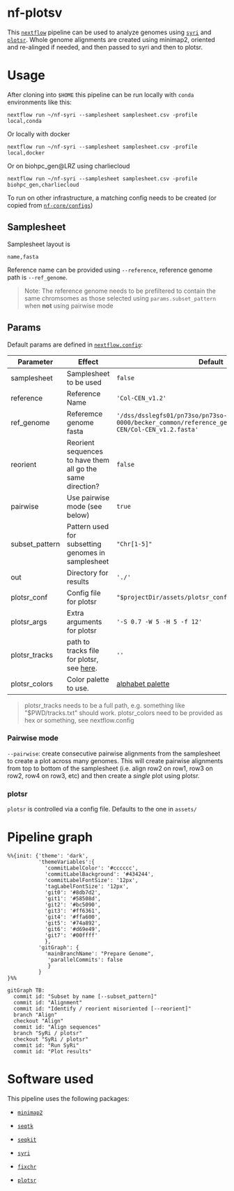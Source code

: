 # nf-plotsv

This [`nextflow`](https://nextflow.io) pipeline can be used to analyze genomes using [`syri`](https://schneebergerlab.github.io/syri/) and [`plotsr`](https://github.com/schneebergerlab/plotsr/). Whole genome alignments are created using minimap2, oriented and re-alinged if needed, and then passed to syri and then to plotsr.


# Usage

After cloning into `$HOME` this pipeline can be run locally with `conda` environments like this:

```
nextflow run ~/nf-syri --samplesheet samplesheet.csv -profile local,conda
```

Or locally with docker

```
nextflow run ~/nf-syri --samplesheet samplesheet.csv -profile local,docker
```

Or on biohpc_gen@LRZ using charliecloud

```
nextflow run ~/nf-syri --samplesheet samplesheet.csv -profile biohpc_gen,charliecloud
```

To run on other infrastructure, a matching config needs to be created (or copied from [`nf-core/configs`](https://github.com/nf-core/configs/tree/master/conf))

## Samplesheet

Samplesheet layout is 

```
name,fasta
```

Reference name can be provided using `--reference`, reference genome path is `--ref_genome`.
> Note: The reference genome needs to be prefiltered to contain the same chromsomes as those selected using `params.subset_pattern` when **not** using pairwise mode

## Params

Default params are defined in [`nextflow.config`](nextflow.config):

| Parameter | Effect | Default |
|  ---  |  ---   |   ---   |
| samplesheet | Samplesheet to be used | `false` |
| reference  | Reference Name | `'Col-CEN_v1.2'` |
| ref_genome | Referemce genome fasta | `'/dss/dsslegfs01/pn73so/pn73so-dss-0000/becker_common/reference_genomes/Arabidopsis/Col-CEN/Col-CEN_v1.2.fasta'` |
| reorient | Reorient sequences to have them all go the same direction? | `false` |
| pairwise | Use pairwise mode (see below) | `true` |
| subset_pattern | Pattern used for subsetting genomes in samplesheet | `"Chr[1-5]"` |
| out | Directory for results | `'./'` |
| plotsr_conf | Config file for plotsr | `"$projectDir/assets/plotsr_config.conf"` |
| plotsr_args | Extra arguments for plotsr | `'-S 0.7 -W 5 -H 5 -f 12'` |
| plotsr_tracks | path to tracks file for plotsr, see [here](https://github.com/schneebergerlab/plotsr/blob/master/README.md#visualising-tracks). | `''` |
| plotsr_colors | Color palette to use. | [alphabet palette](https://kwstat.github.io/pals/reference/discrete.html) |


> plotsr_tracks needs to be a full path, e.g. something like "$PWD/tracks.txt" should work.
> plotsr_colors need to be provided as hex or something, see nextflow.config

### Pairwise mode

`--pairwise`: create consecutive pairwise alignments from the samplesheet to create a plot across many genomes.
This will create pairwise alignments from top to bottom of the samplesheet (i.e. align row2 on row1, row3 on row2, row4 on row3, etc) and then create a _single_ plot using plotsr.

### plotsr

`plotsr` is controlled via a config file. Defaults to the one in `assets/`

# Pipeline graph

```mermaid
%%{init: {'theme': 'dark',
          'themeVariables':{
            'commitLabelColor': '#cccccc',
            'commitLabelBackground': '#434244',
            'commitLabelFontSize': '12px',
            'tagLabelFontSize': '12px',
            'git0': '#8db7d2',
            'git1': '#58508d',
            'git2': '#bc5090',
            'git3': '#ff6361',
            'git4': '#ffa600',
            'git5': '#74a892',
            'git6': '#d69e49',
            'git7': '#00ffff'
            },
          'gitGraph': {
            'mainBranchName': "Prepare Genome",
             'parallelCommits': false
             } 
          }
}%%

gitGraph TB:
  commit id: "Subset by name [--subset_pattern]"
  commit id: "Alignment"
  commit id: "Identify / reorient misoriented [--reorient]"
  branch "Align"
  checkout "Align"
  commit id: "Align sequences"
  branch "SyRi / plotsr"
  checkout "SyRi / plotsr"
  commit id: "Run SyRi"
  commit id: "Plot results"
```

# Software used

This pipeline uses the following packages:

 - [`minimap2`](https://github.com/lh3/minimap2)

 - [`seqtk`](https://github.com/lh3/seqtk)

 - [`seqkit`](https://bioinf.shenwei.me/seqkit/)

 - [`syri`](https://schneebergerlab.github.io/syri/)
 
 - [`fixchr`](https://github.com/schneebergerlab/fixchr)

 - [`plotsr`](https://github.com/schneebergerlab/plotsr)
